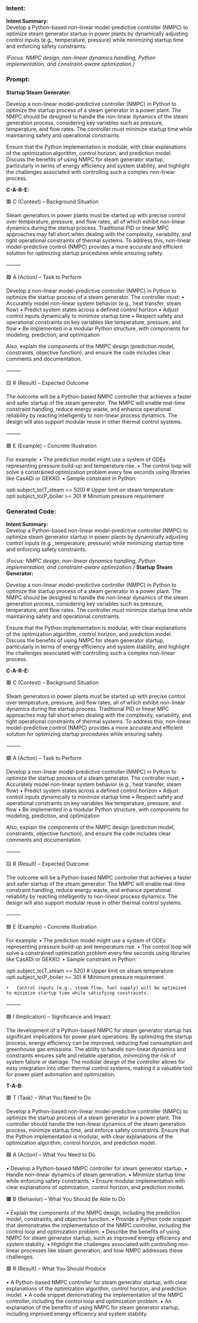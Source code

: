 ### Intent:
**Intent Summary:**  
Develop a Python-based non-linear model-predictive controller (NMPC) to optimize steam generator startup in power plants by dynamically adjusting control inputs (e.g., temperature, pressure) while minimizing startup time and enforcing safety constraints.  

*(Focus: NMPC design, non-linear dynamics handling, Python implementation, and constraint-aware optimization.)*

### Prompt:
**Startup Steam Generator:**

Develop a non-linear model-predictive controller (NMPC) in Python to optimize the startup process of a steam generator in a power plant. The NMPC should be designed to handle the non-linear dynamics of the steam generation process, considering key variables such as pressure, temperature, and flow rates. The controller must minimize startup time while maintaining safety and operational constraints.

Ensure that the Python implementation is modular, with clear explanations of the optimization algorithm, control horizon, and prediction model. Discuss the benefits of using NMPC for steam generator startup, particularly in terms of energy efficiency and system stability, and highlight the challenges associated with controlling such a complex non-linear process.

**C-A-R-E:**

🟥 C (Context) – Background Situation

Steam generators in power plants must be started up with precise control over temperature, pressure, and flow rates, all of which exhibit non-linear dynamics during the startup process. Traditional PID or linear MPC approaches may fall short when dealing with the complexity, variability, and tight operational constraints of thermal systems. To address this, non-linear model-predictive control (NMPC) provides a more accurate and efficient solution for optimizing startup procedures while ensuring safety.

⸻

🟩 A (Action) – Task to Perform

Develop a non-linear model-predictive controller (NMPC) in Python to optimize the startup process of a steam generator. The controller must:
	•	Accurately model non-linear system behavior (e.g., heat transfer, steam flow)
	•	Predict system states across a defined control horizon
	•	Adjust control inputs dynamically to minimize startup time
	•	Respect safety and operational constraints on key variables like temperature, pressure, and flow
	•	Be implemented in a modular Python structure, with components for modeling, prediction, and optimization

Also, explain the components of the NMPC design (prediction model, constraints, objective function), and ensure the code includes clear comments and documentation.

⸻

🟨 R (Result) – Expected Outcome

The outcome will be a Python-based NMPC controller that achieves a faster and safer startup of the steam generator. The NMPC will enable real-time constraint handling, reduce energy waste, and enhance operational reliability by reacting intelligently to non-linear process dynamics. The design will also support modular reuse in other thermal control systems.

⸻

🟦 E (Example) – Concrete Illustration

For example:
	•	The prediction model might use a system of ODEs representing pressure build-up and temperature rise.
	•	The control loop will solve a constrained optimization problem every few seconds using libraries like CasADi or GEKKO.
	•	Sample constraint in Python:

  opti.subject_to(T_steam <= 520)  # Upper limit on steam temperature
  opti.subject_to(P_boiler >= 30)  # Minimum pressure requirement

### Generated Code:
**Intent Summary:**  
Develop a Python-based non-linear model-predictive controller (NMPC) to optimize steam generator startup in power plants by dynamically adjusting control inputs (e.g., temperature, pressure) while minimizing startup time and enforcing safety constraints.  

*(Focus: NMPC design, non-linear dynamics handling, Python implementation, and constraint-aware optimization.)*
**Startup Steam Generator:**

Develop a non-linear model-predictive controller (NMPC) in Python to optimize the startup process of a steam generator in a power plant. The NMPC should be designed to handle the non-linear dynamics of the steam generation process, considering key variables such as pressure, temperature, and flow rates. The controller must minimize startup time while maintaining safety and operational constraints.

Ensure that the Python implementation is modular, with clear explanations of the optimization algorithm, control horizon, and prediction model. Discuss the benefits of using NMPC for steam generator startup, particularly in terms of energy efficiency and system stability, and highlight the challenges associated with controlling such a complex non-linear process.

**C-A-R-E:**

🟥 C (Context) – Background Situation

Steam generators in power plants must be started up with precise control over temperature, pressure, and flow rates, all of which exhibit non-linear dynamics during the startup process. Traditional PID or linear MPC approaches may fall short when dealing with the complexity, variability, and tight operational constraints of thermal systems. To address this, non-linear model-predictive control (NMPC) provides a more accurate and efficient solution for optimizing startup procedures while ensuring safety.

⸻

🟩 A (Action) – Task to Perform

Develop a non-linear model-predictive controller (NMPC) in Python to optimize the startup process of a steam generator. The controller must:
	•	Accurately model non-linear system behavior (e.g., heat transfer, steam flow)
	•	Predict system states across a defined control horizon
	•	Adjust control inputs dynamically to minimize startup time
	•	Respect safety and operational constraints on key variables like temperature, pressure, and flow
	•	Be implemented in a modular Python structure, with components for modeling, prediction, and optimization

Also, explain the components of the NMPC design (prediction model, constraints, objective function), and ensure the code includes clear comments and documentation.

⸻

🟨 R (Result) – Expected Outcome

The outcome will be a Python-based NMPC controller that achieves a faster and safer startup of the steam generator. The NMPC will enable real-time constraint handling, reduce energy waste, and enhance operational reliability by reacting intelligently to non-linear process dynamics. The design will also support modular reuse in other thermal control systems.

⸻

🟦 E (Example) – Concrete Illustration

For example:
	•	The prediction model might use a system of ODEs representing pressure build-up and temperature rise.
	•	The control loop will solve a constrained optimization problem every few seconds using libraries like CasADi or GEKKO.
	•	Sample constraint in Python:

  opti.subject_to(T_steam <= 520)  # Upper limit on steam temperature
  opti.subject_to(P_boiler >= 30)  # Minimum pressure requirement

	•	Control inputs (e.g., steam flow, fuel supply) will be optimized to minimize startup time while satisfying constraints.

⸻

🟪 I (Implication) – Significance and Impact

The development of a Python-based NMPC for steam generator startup has significant implications for power plant operations. By optimizing the startup process, energy efficiency can be improved, reducing fuel consumption and greenhouse gas emissions. The ability to handle non-linear dynamics and constraints ensures safe and reliable operation, minimizing the risk of system failure or damage. The modular design of the controller allows for easy integration into other thermal control systems, making it a valuable tool for power plant automation and optimization.

**T-A-B:**

🟥 T (Task) – What You Need to Do

Develop a Python-based non-linear model-predictive controller (NMPC) to optimize the startup process of a steam generator in a power plant. The controller should handle the non-linear dynamics of the steam generation process, minimize startup time, and enforce safety constraints. Ensure that the Python implementation is modular, with clear explanations of the optimization algorithm, control horizon, and prediction model.

🟩 A (Action) – What You Need to Do

•	Develop a Python-based NMPC controller for steam generator startup.
•	Handle non-linear dynamics of steam generation.
•	Minimize startup time while enforcing safety constraints.
•	Ensure modular implementation with clear explanations of optimization, control horizon, and prediction model.

🟧 B (Behavior) – What You Should Be Able to Do

•	Explain the components of the NMPC design, including the prediction model, constraints, and objective function.
•	Provide a Python code snippet that demonstrates the implementation of the NMPC controller, including the control loop and optimization problem.
•	Describe the benefits of using NMPC for steam generator startup, such as improved energy efficiency and system stability.
•	Highlight the challenges associated with controlling non-linear processes like steam generation, and how NMPC addresses these challenges.

🟩 R (Result) – What You Should Produce

•	A Python-based NMPC controller for steam generator startup, with clear explanations of the optimization algorithm, control horizon, and prediction model.
•	A code snippet demonstrating the implementation of the NMPC controller, including the control loop and optimization problem.
•	An explanation of the benefits of using NMPC for steam generator startup, including improved energy efficiency and system stability.
